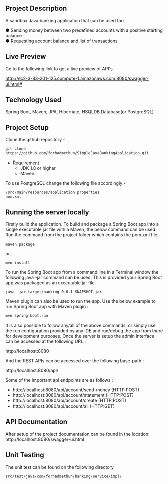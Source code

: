 ## Project Description
A sandbox Java banking application that can be used for:

● Sending money between two predefined accounts with a positive starting balance  
● Requesting account balance and list of transactions

## Live Preview
Go to the following link to get a live preview of API's- 

http://ec2-3-83-201-125.compute-1.amazonaws.com:8080/swagger-ui.html#

## Technology Used
Spring Boot, Maven, JPA, Hibernate, HSQLDB Database(or PostgreSQL) 

## Project Setup
Clone the github repository - 
```
git clone https://github.com/forhadmethun/SimpleJavaBankingApplication.git
```
- Requirement
    - JDK 1.8 or higher
    - Maven

To use PostgreSQL change the following file accordingly - 
```
/src/main/resources/application.properties
pom.xml
```


## Running the server locally ##
Firstly build the application. To build and package a Spring Boot app into a single executable jar file with a Maven, the below command can be used. Run the command from the project folder which contains the pom.xml file.

```
maven package
```
or,

```
mvn install
```

To run the Spring Boot app from a command line in a Terminal window the following java -jar command can be used. This is provided your Spring Boot app was packaged as an executable jar file.

```
java -jar target/banking-0.0.1-SNAPSHOT.jar
```

Maven plugin can also be used to run the app. Use the below example to run Spring Boot app with Maven plugin :

```
mvn spring-boot:run
```

It is also possible to follow any/all of the above commands, or simply use the run configuration provided by any IDE and run/debug the app from there for development purposes. Once the server is setup the admin interface can be accessed at the following URL :

http://localhost:8080

And the REST APIs can be accessed over the following base-path :

http://localhost:8080/api/

Some of the important api endpoints are as follows :

- http://localhost:8080/api/account/send-money (HTTP:POST)
- http://localhost:8080/api/account/statement (HTTP:POST)
- http://localhost:8080/api/account/create (HTTP:POST)
- http://localhost:8080/api/account/all (HTTP:GET)

## API Documentation ##
After setup of the project documentation can be found in the location: 
http://localhost:8080/swagger-ui.html

## Unit Testing
The unit test can be found on the following directory
```
src/test/java/com/forhadmethun/banking/service/impl/
```